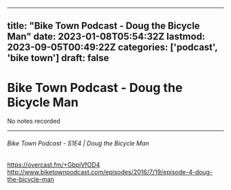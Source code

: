 
---
title: "Bike Town Podcast - Doug the Bicycle Man"
date: 2023-01-08T05:54:32Z
lastmod: 2023-09-05T00:49:22Z
categories: ['podcast', 'bike town']
draft: false
---


# Bike Town Podcast - Doug the Bicycle Man

No notes recorded
- - -
###### Bike Town Podcast - S1E4 | Doug the Bicycle Man

https://overcast.fm/+GbpjVfOD4  
http://www.biketownpodcast.com/episodes/2016/7/19/episode-4-doug-the-bicycle-man

<!-- #public #podcast #bike town# -->

<!-- {BearID:A246A65F-FFD4-4F66-A3E0-BDCB75A10C4A-28016-00002D97D5F7CEDF} -->
